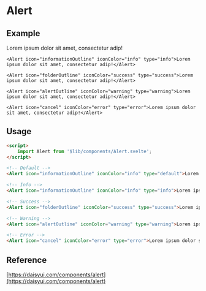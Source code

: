 <script>
    import { Alert, Icon, Tab, Tabs, TabList, TabPanel } from '$lib/components';
</script>

# Alert

## Example

<div class="space-y-3">
    <Alert icon="informationOutline" iconColor="info" type="default">Lorem ipsum dolor sit amet, consectetur adip!</Alert>

    <Alert icon="informationOutline" iconColor="info" type="info">Lorem ipsum dolor sit amet, consectetur adip!</Alert>

    <Alert icon="folderOutline" iconColor="success" type="success">Lorem ipsum dolor sit amet, consectetur adip!</Alert>

    <Alert icon="alertOutline" iconColor="warning" type="warning">Lorem ipsum dolor sit amet, consectetur adip!</Alert>

    <Alert icon="cancel" iconColor="error" type="error">Lorem ipsum dolor sit amet, consectetur adip!</Alert>
</div>

## Usage

```html
<script>
    import Alert from '$lib/components/Alert.svelte';
</script>

<!-- Default -->
<Alert icon="informationOutline" iconColor="info" type="default">Lorem ipsum dolor sit amet, consectetur adip!</Alert>

<!-- Info -->
<Alert icon="informationOutline" iconColor="info" type="info">Lorem ipsum dolor sit amet, consectetur adip!</Alert>

<!-- Success -->
<Alert icon="folderOutline" iconColor="success" type="success">Lorem ipsum dolor sit amet, consectetur adip!</Alert>

<!-- Warning -->
<Alert icon="alertOutline" iconColor="warning" type="warning">Lorem ipsum dolor sit amet, consectetur adip!</Alert>

<!-- Error -->
<Alert icon="cancel" iconColor="error" type="error">Lorem ipsum dolor sit amet, consectetur adip!</Alert>
```

## Reference

[https://daisyui.com/components/alert](https://daisyui.com/components/alert)
